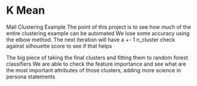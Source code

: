 # K Mean
Mall Clustering Example
The point of this project is to see how much of the entire clustering example can be automated
We lose some accuracy using the elbow method. The next iteration will have a +- 1 n_cluster check against silhouette score to see if that helps

The big piece of taking the final clusters and fitting them to random forest classifiers
We are able to check the feature importance and see what are the most important attributes of those clusters, adding more science in persona statements
